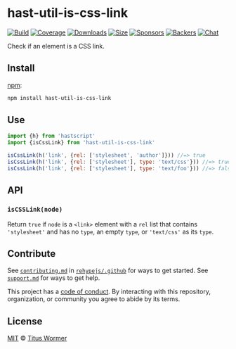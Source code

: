 <!--This file is generated by `build-packages.js`-->

# hast-util-is-css-link

[![Build][build-badge]][build]
[![Coverage][coverage-badge]][coverage]
[![Downloads][downloads-badge]][downloads]
[![Size][size-badge]][size]
[![Sponsors][sponsors-badge]][collective]
[![Backers][backers-badge]][collective]
[![Chat][chat-badge]][chat]

Check if an element is a CSS link.

## Install

[npm][]:

```sh
npm install hast-util-is-css-link
```

## Use

```js
import {h} from 'hastscript'
import {isCssLink} from 'hast-util-is-css-link'

isCssLink(h('link', {rel: ['stylesheet', 'author']})) //=> true
isCssLink(h('link', {rel: ['stylesheet'], type: 'text/css'})) //=> true
isCssLink(h('link', {rel: ['stylesheet'], type: 'text/foo'})) //=> false
```

## API

### `isCSSLink(node)`

Return `true` if `node` is a `<link>` element with a `rel` list that
contains `'stylesheet'` and has no `type`, an empty `type`, or `'text/css'`
as its `type`.

## Contribute

See [`contributing.md`][contributing] in [`rehypejs/.github`][health] for ways
to get started.
See [`support.md`][support] for ways to get help.

This project has a [code of conduct][coc].
By interacting with this repository, organization, or community you agree to
abide by its terms.

## License

[MIT][license] © [Titus Wormer][author]

[build-badge]: https://github.com/rehypejs/rehype-minify/workflows/main/badge.svg

[build]: https://github.com/rehypejs/rehype-minify/actions

[coverage-badge]: https://img.shields.io/codecov/c/github/rehypejs/rehype-minify.svg

[coverage]: https://codecov.io/github/rehypejs/rehype-minify

[downloads-badge]: https://img.shields.io/npm/dm/hast-util-is-css-link.svg

[downloads]: https://www.npmjs.com/package/hast-util-is-css-link

[size-badge]: https://img.shields.io/bundlephobia/minzip/hast-util-is-css-link.svg

[size]: https://bundlephobia.com/result?p=hast-util-is-css-link

[sponsors-badge]: https://opencollective.com/unified/sponsors/badge.svg

[backers-badge]: https://opencollective.com/unified/backers/badge.svg

[collective]: https://opencollective.com/unified

[chat-badge]: https://img.shields.io/badge/chat-discussions-success.svg

[chat]: https://github.com/rehypejs/rehype/discussions

[npm]: https://docs.npmjs.com/cli/install

[health]: https://github.com/rehypejs/.github

[contributing]: https://github.com/rehypejs/.github/blob/main/contributing.md

[support]: https://github.com/rehypejs/.github/blob/main/support.md

[coc]: https://github.com/rehypejs/.github/blob/main/code-of-conduct.md

[license]: https://github.com/rehypejs/rehype-minify/blob/main/license

[author]: https://wooorm.com
